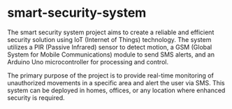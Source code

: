 # smart-security-system
The smart security system project aims to create a reliable and efficient security solution using IoT (Internet of Things) technology. The system utilizes a PIR (Passive Infrared) sensor to detect motion, a GSM (Global System for Mobile Communications) module to send SMS alerts, and an Arduino Uno microcontroller for processing and control.

The primary purpose of the project is to provide real-time monitoring of unauthorized movements in a specific area and alert the user via SMS. This system can be deployed in homes, offices, or any location where enhanced security is required.

